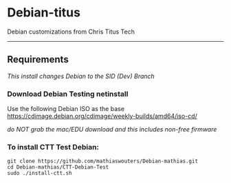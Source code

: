 # Debian-titus
Debian customizations from Chris Titus Tech

---

## Requirements
_This install changes Debian to the SID (Dev) Branch_

### Download Debian Testing netinstall

Use the following Debian ISO as the base <https://cdimage.debian.org/cdimage/weekly-builds/amd64/iso-cd/>

*do NOT grab the mac/EDU download and this includes non-free firmware*
### To install CTT Test Debian:

```
git clone https://github.com/mathiaswouters/Debian-mathias.git
cd Debian-mathias/CTT-Debian-Test
sudo ./install-ctt.sh
```
